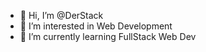 - 👋 Hi, I’m @DerStack
- 👀 I’m interested in Web Development
- 🌱 I’m currently learning FullStack Web Dev


<!---
DerStack/DerStack is a ✨ special ✨ repository because its `README.md` (this file) appears on your GitHub profile.
You can click the Preview link to take a look at your changes.
--->
